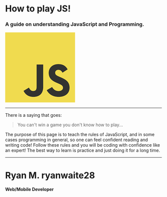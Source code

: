 # How to play JS!
### A guide on understanding JavaScript and Programming.

![JavaScript Logo](img/javascript-logo.png)

---

There is a saying that goes:

> You can't win a game you don't know how to play...

The purpose of this page is to teach the rules of
JavaScript, and in some cases programming in general,
so one can feel confident reading and writing code! Follow these rules
and you will be coding with confidence like an expert! The best way to learn is practice
and just doing it for a long time.

---

# Ryan M. ryanwaite28
#### Web/Mobile Developer
